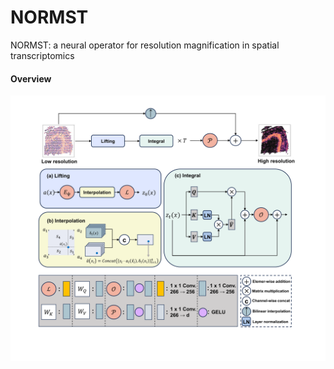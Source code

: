 # NORMST
NORMST: a neural operator for resolution magnification in spatial transcriptomics

#### Overview

![Overview](Overview.png)
